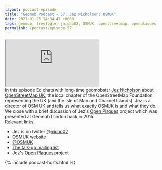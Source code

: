 ```yaml
--- 
layout: podcast-episode
title: "Geomob Podcast - 57. Jez Nicholson: OSMUK"
date: 2021-01-25 14:34:47 +0000
tags: geomob, freyfogle, jnicho02, OSMUK, openstreetmap, openplaques
permalink: /podcast/episode-57
---
```


<iframe class="castos-iframe-player" src="https://5e2e9055a029d5-78101471.castos.com/player/343399"></iframe>

<div class="pt20">
In this episode Ed chats with long-time geomobster <a href="https://twitter.com/jnicho02">Jez Nicholson</a> about <a href="https://osmuk.org/">OpenStreetMap UK</a>, the local chapter of the OpenStreetMap Foundation representing the UK (and the Isle of Man and Channel Islands). Jez is a director of OSM UK and tells us what exactly OSMUK is and what they do.
</div>
<div class="pt20">
We close with a brief discussion of Jez's <a href="https://openplaques.org">Open Plaques</a> project which was presented at Geomob London back in 2015. 
</div>

<div class="pt20">
  Relevant links:
  <ul>
    <li class="pt10">Jez is on twitter <a href="https://twitter.com/jnicho02">@jnicho02</a></li>
    <li class="pt10"><a href="https://osmuk.org">OSMUK website</a></li>
    <li class="pt10"><a href="https://twitter.com/osmuk">@OSMUK</a></li>
    <li class="pt10"><a href="https://lists.openstreetmap.org/listinfo/talk-gb">The talk-gb mailing list</a></li>
    <li class="pt10">Jez's <a href="https://openplaques.org">Open Plaques</a> project</li>    
  </ul>  
</div>

{% include podcast-hosts.html %}












